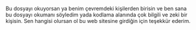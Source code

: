 Bu dosyayı okuyorsan ya benim çevremdeki kişilerden birisin ve ben sana bu dosyayı okumanı söyledim yada kodlama alanında çok bilgili ve zeki bir kişisin. Sen hangisi olursan ol bu web sitesine girdiğin için teşekkür ederim.
